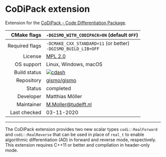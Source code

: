 # CoDiPack extension

Extension for the [CoDiPack - Code Differentiation Package](https://www.scicomp.uni-kl.de/software/codi/).

|CMake flags|```-DGISMO_WITH_CODIPACK=ON``` (default ```OFF```)|
|--:|---|
|Required flags|```-DCMAKE_CXX_STANDARD=11``` (or better)<br>```-DGISMO_BUILD_LIB=OFF```|
|License|[MPL 2.0](https://www.mozilla.org/en-US/MPL/2.0/)|
|OS support|Linux, Windows, macOS|
|Build status|[![cdash](https://img.shields.io/website?down_color=lightgrey&down_message=offline&label=CDash&up_color=green&up_message=up&url=https%3A%2F%2Fcdash-ci.inria.fr%2Findex.php%3Fproject%3DGismo)](https://cdash-ci.inria.fr/index.php?project=Gismo)|
|Repository|[gismo/gismo](https://github.com/gismo/gismo)|
|Status|completed|
|Developer|Matthias Möller|
|Maintainer|M.Moller@tudelft.nl|
|Last checked|03-11-2020|

***

The CoDiPack extension provides two new scalar types
`codi::RealForward` and `codi::RealReverse` that can be used in place
of `real_t` to enable algorithmic differentiation (AD) in forward and
reverse mode, respectively. This extension requires C++11 or better and compilation in header-only mode. 
